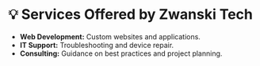 # 💡 Services Offered by Zwanski Tech

- **Web Development:** Custom websites and applications.
- **IT Support:** Troubleshooting and device repair.
- **Consulting:** Guidance on best practices and project planning.
